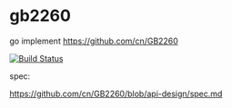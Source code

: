 # gb2260
go implement https://github.com/cn/GB2260


[![Build Status](https://img.shields.io/travis/damonchen/gb2260.svg?style=flat)](https://travis-ci.org/damonchen/gb2260)

spec:

https://github.com/cn/GB2260/blob/api-design/spec.md